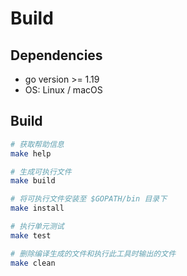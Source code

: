 # Build

## Dependencies

- go version >= 1.19
- OS: Linux / macOS

## Build

```sh
# 获取帮助信息
make help

# 生成可执行文件
make build

# 将可执行文件安装至 $GOPATH/bin 目录下
make install

# 执行单元测试
make test

# 删除编译生成的文件和执行此工具时输出的文件
make clean
```
